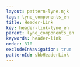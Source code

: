 ```yaml
---
layout: pattern-lyne.njk
tags: lyne_components_en
title: Header-Link
key: header-link-lyne_en
parent: lyne_components_en
keywords: header-link
order: 310
excludeInNavigation: true
patternId: sbbHeaderLink
---
```

